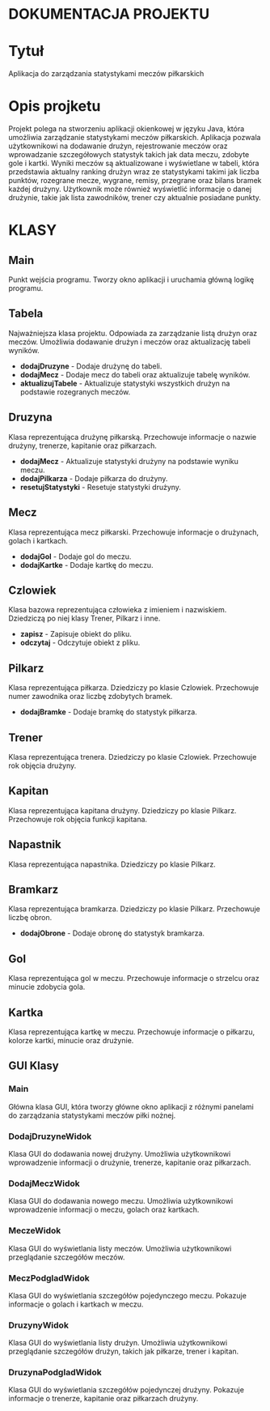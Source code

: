 # DOKUMENTACJA PROJEKTU

# Tytuł

Aplikacja do zarządzania statystykami meczów piłkarskich
# Opis projketu

Projekt polega na stworzeniu aplikacji okienkowej w języku Java, która umożliwia zarządzanie statystykami meczów piłkarskich. Aplikacja pozwala użytkownikowi na dodawanie drużyn, rejestrowanie meczów oraz wprowadzanie szczegółowych statystyk takich jak data meczu, zdobyte gole i kartki. Wyniki meczów są aktualizowane i wyświetlane w tabeli, która przedstawia aktualny ranking drużyn wraz ze statystykami takimi jak liczba punktów, rozegrane mecze, wygrane, remisy, przegrane oraz bilans bramek każdej drużyny. Użytkownik może również wyświetlić informacje o danej drużynie, takie jak lista zawodników, trener czy  aktualnie posiadane punkty.  

# KLASY

## Main

Punkt wejścia programu. Tworzy okno aplikacji i uruchamia główną logikę programu.

## Tabela

Najważniejsza klasa projektu. Odpowiada za zarządzanie listą drużyn oraz meczów. Umożliwia dodawanie drużyn i meczów oraz aktualizację tabeli wyników.

 - **dodajDruzyne** - Dodaje drużynę do tabeli.
 - **dodajMecz** - Dodaje mecz do tabeli oraz aktualizuje tabelę wyników.
 - **aktualizujTabele** - Aktualizuje statystyki wszystkich drużyn na podstawie rozegranych meczów.

## Druzyna

Klasa reprezentująca drużynę piłkarską. Przechowuje informacje o nazwie drużyny, trenerze, kapitanie oraz piłkarzach.

 - **dodajMecz** - Aktualizuje statystyki drużyny na podstawie wyniku meczu.
 - **dodajPilkarza** - Dodaje piłkarza do drużyny.
 - **resetujStatystyki** - Resetuje statystyki drużyny.

## Mecz

Klasa reprezentująca mecz piłkarski. Przechowuje informacje o drużynach, golach i kartkach.

 - **dodajGol** - Dodaje gol do meczu.
 - **dodajKartke** - Dodaje kartkę do meczu.

## Czlowiek

Klasa bazowa reprezentująca człowieka z imieniem i nazwiskiem. Dziedziczą po niej klasy Trener, Pilkarz i inne.

 - **zapisz** - Zapisuje obiekt do pliku.
 - **odczytaj** - Odczytuje obiekt z pliku.

## Pilkarz

Klasa reprezentująca piłkarza. Dziedziczy po klasie Czlowiek. Przechowuje numer zawodnika oraz liczbę zdobytych bramek.

 - **dodajBramke** - Dodaje bramkę do statystyk piłkarza.

## Trener

Klasa reprezentująca trenera. Dziedziczy po klasie Czlowiek. Przechowuje rok objęcia drużyny.

## Kapitan

Klasa reprezentująca kapitana drużyny. Dziedziczy po klasie Pilkarz. Przechowuje rok objęcia funkcji kapitana.

## Napastnik

Klasa reprezentująca napastnika. Dziedziczy po klasie Pilkarz.

## Bramkarz

Klasa reprezentująca bramkarza. Dziedziczy po klasie Pilkarz. Przechowuje liczbę obron.

 - **dodajObrone** - Dodaje obronę do statystyk bramkarza.

## Gol

Klasa reprezentująca gol w meczu. Przechowuje informacje o strzelcu oraz minucie zdobycia gola.

## Kartka

Klasa reprezentująca kartkę w meczu. Przechowuje informacje o piłkarzu, kolorze kartki, minucie oraz drużynie.


## GUI Klasy

### Main

Główna klasa GUI, która tworzy główne okno aplikacji z różnymi panelami do zarządzania statystykami meczów piłki nożnej.

### DodajDruzyneWidok

Klasa GUI do dodawania nowej drużyny. Umożliwia użytkownikowi wprowadzenie informacji o drużynie, trenerze, kapitanie oraz piłkarzach.

### DodajMeczWidok

Klasa GUI do dodawania nowego meczu. Umożliwia użytkownikowi wprowadzenie informacji o meczu, golach oraz kartkach.

### MeczeWidok

Klasa GUI do wyświetlania listy meczów. Umożliwia użytkownikowi przeglądanie szczegółów meczów.

### MeczPodgladWidok

Klasa GUI do wyświetlania szczegółów pojedynczego meczu. Pokazuje informacje o golach i kartkach w meczu.

### DruzynyWidok

Klasa GUI do wyświetlania listy drużyn. Umożliwia użytkownikowi przeglądanie szczegółów drużyn, takich jak piłkarze, trener i kapitan.

### DruzynaPodgladWidok

Klasa GUI do wyświetlania szczegółów pojedynczej drużyny. Pokazuje informacje o trenerze, kapitanie oraz piłkarzach drużyny.
